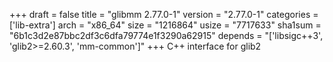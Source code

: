 +++
draft = false
title = "glibmm 2.77.0-1"
version = "2.77.0-1"
categories = ['lib-extra']
arch = "x86_64"
size = "1216864"
usize = "7717633"
sha1sum = "6b1c3d2e87bbc2df3c6dfa79774e1f3290a62915"
depends = "['libsigc++3', 'glib2>=2.60.3', 'mm-common']"
+++
C++ interface for glib2